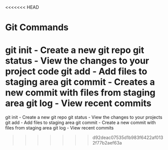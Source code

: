 <<<<<<< HEAD
# Git Commands

git init - Create a new git repo
git status - View the changes to your project code
git add - Add files to staging area
git commit - Creates a new commit with files from staging area
git log - View recent commits
=======
git init - Create a new git repo
git status - View the changes to your projects
git add - Add files to staging area
git commit - Create a new commit with files from staging area
git log - View recent commits
>>>>>>> d92deac07535d1b983f6422af0132f77b2aef63a
